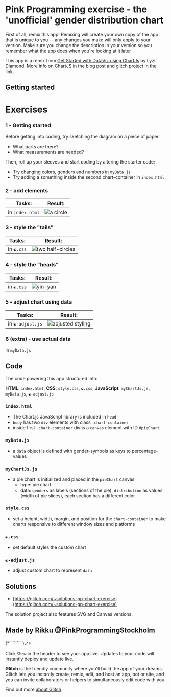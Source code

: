 Pink Programming exercise - the 'unofficial' gender distribution chart
=================

First of all, remix this app! Remixing will create your own copy of the app that is unique to you -- any changes you make will only apply to your version. Make sure you change the description in your version so you remember what the app does when you're looking at it later

This app is a remix from  [Get Started with DataViz using ChartJs](https://glitch.com/culture/get-started-with-dataviz-using-chart-js/) by Lyzi Diamond. 
More info on ChartJS in the blog post and glitch project in the link. 

## Getting started

# Exercises 

### 1 - Getting started

Before getting into coding, try sketching the diagram on a piece of paper. 
* What parts are there? 
* What measurements are needed?

Then, roll up your sleeves and start coding by altering the starter code: 
* Try changing colors, genders and numbers in `myData.js`
* Try adding a something inside the second chart-container in `index.html`

### 2 - add elements

|Tasks:|Result:|
|---|---|
|in `index.html`|![a circle](https://cdn.glitch.com/d35f0ac3-565e-476e-ba6e-e5b2d0b54490%2Fexerc2.png?1554584365819)

### 3 - style the "tails"

|Tasks:|Result:|
|---|---|
|in `☯.css`|![two half-circles](https://cdn.glitch.com/d35f0ac3-565e-476e-ba6e-e5b2d0b54490%2Fexerc3.png?1554584447638)|

### 4 - style the "heads"

|Tasks:|Result:|
|---|---|
|in `☯.css`|![yin-yan](https://cdn.glitch.com/d35f0ac3-565e-476e-ba6e-e5b2d0b54490%2Fexerc4.png?1554584447806)|

### 5 - adjust chart using data

|Tasks:|Result:|
|---|---|
|in `☯-adjust.js`|![adjusted styling](https://cdn.glitch.com/d35f0ac3-565e-476e-ba6e-e5b2d0b54490%2Fexerc5.png?1554584447724)|

### 6 (extra) - use actual data

in `myData.js`

## Code

The code powering this app structured into: 

**HTML**: `index.html`, 
**CSS**: `style.css`, `☯.css`,
**JavaScript**: `myChartJs.js`, `myData.js`, `☯-adjust.js`

### `index.html`

- The Chart.js JavaScript library is included in `head`
- `body` has two `div` elements with class `.chart-container`
- inside first `.chart-container` div is a `canvas` element with ID `#pieChart`

### `myData.js`

- a `data` object is defined with gender-symbols as keys to percentage-values


### `myChartJs.js`

- a pie chart is initialized and placed in the `pieChart` canvas
  - type: pie chart
  - data: `genders` as labels (sections of the pie), `distribution` as values (width of pie slices), each section has a different color
  

### `style.css`

- set a height, width, margin, and position for the `chart-container` to make charts responsive to different window sizes and platforms

### `☯.css`

- set default styles the custom chart

### `☯-adjust.js`

- adjust custom chart to represent `data`

Solutions
-------------------
* [https://glitch.com/~solutions-pp-chart-exercise](https://glitch.com/~solutions-pp-chart-exercise)

The solution project also features SVG and Canvas versions.

Made by Rikku @PinkProgrammingStockholm
-------------------

\(*￣︶￣)ノｬ

Click `Show` in the header to see your app live. Updates to your code will instantly deploy and update live.

**Glitch** is the friendly community where you'll build the app of your dreams. Glitch lets you instantly create, remix, edit, and host an app, bot or site, and you can invite collaborators or helpers to simultaneously edit code with you.

Find out more [about Glitch](https://glitch.com/about).
